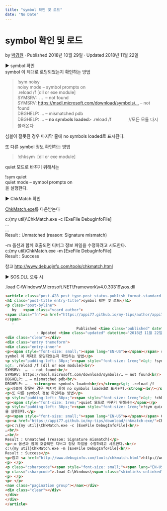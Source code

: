 ```yaml
---
title: "symbol 확인 및 로드"
date: "No Date"
---
```


symbol 확인 및 로드
==============

by 
[박경원](https://appi77.github.io/my-tips/author/appi77/ "박경원이(가) 작성한 글")
·
Published 2018년 10월 29일
· Updated 2018년 11월 22일

▶ symbol 확인  
symbol 이 제대로 로딩되었는지 확인하는 방법

> !sym noisy  
noisy mode – symbol prompts on  
> .reload /f [dll or exe module]  
SYMSRV:  …  – not found  
SYMSRV: https://msdl.microsoft.com/download/symbols/… – not found  
DBGHELP: … – mismatched pdb  
DBGHELP: … – **no symbols loaded**> .reload /f              //모든 모듈 다시 불러온다

심볼이 잘못된 경우 마지막 줄에 no symbols loaded로 표시된다.

또 다른 symbol 정보 확인하는 방법

> !chksym  [dll or exe module]

quiet 모드로 바꾸기 위해서는

!sym quiet  
quiet mode – symbol prompts on  
을 실행한다.

▶ ChkMatch 확인

[ChkMatch.exe](https://appi77.github.io/my-tips/download/chkmatch-exe/)를 다운받는다

c:\{my util}\ChkMatch.exe -c [ExeFile DebugInfoFile]  
…  
…  
Result : Unmatched (reason: Signature mismatch)

-m 옵션과 함께 호출되면 디버그 정보 파일을 수정하려고 시도한다.  
c:\{my util}ChkMatch.exe -m [ExeFile DebugInfoFile]  
Result : Success

참고 <http://www.debuginfo.com/tools/chkmatch.html>

▶ SOS.DLL 오류 시

.load C:\Windows\Microsoft.NET\Framework\v4.0.30319\sos.dll

```html
<article class="post-428 post type-post status-publish format-standard hentry category-debug"><div class="post-inner group">
<h1 class="post-title entry-title">symbol 확인 및 로드</h1>
<p class="post-byline">
   by   <span class="vcard author">
<span class="fn"><a href="https://appi77.github.io/my-tips/author/appi77/" rel="author" title="박경원이(가) 작성한 글">박경원</a></span>
</span>
   ·
                                Published <time class="published" datetime="2018년 10월 29일">2018년 10월 29일</time>
              · Updated <time class="updated" datetime="2018년 11월 22일">2018년 11월 22일</time></p>
<div class="clear"></div>
<div class="entry themeform">
<div class="entry-inner">
<p><span style="font-size: small;"><span lang="EN-US">▶</span></span> symbol 확인<br/>
symbol 이 제대로 로딩되었는지 확인하는 방법</p>
<p style="padding-left: 30px;"><span style="font-size: 1rem;">&gt; !sym noisy<br/></span>noisy mode – symbol prompts on<br/>
&gt; .reload /f [dll or exe module]<br/>
SYMSRV:  …  – not found<br/>
SYMSRV: https://msdl.microsoft.com/download/symbols/… – not found<br/>
DBGHELP: … – mismatched pdb<br/>
DBGHELP: … – <strong>no symbols loaded<br/></strong>&gt; .reload /f              //모든 모듈 다시 불러온다</p>
<p>심볼이 잘못된 경우 마지막 줄에 no symbols loaded로 표시된다.<strong><br/></strong></p>
<p>또 다른 symbol 정보 확인하는 방법</p>
<p style="padding-left: 30px;"><span style="font-size: 1rem;">&gt; !chksym  [dll or exe module]</span></p>
<p><span style="font-size: 1rem;">quiet 모드로 바꾸기 위해서는</span></p>
<p style="padding-left: 30px;"><span style="font-size: 1rem;">!sym quiet<br/></span>quiet mode – symbol prompts on<br/>
을 실행한다.</p>
<p><span style="font-size: small;"><span lang="EN-US">▶</span></span> ChkMatch 확인</p>
<p><a href="https://appi77.github.io/my-tips/download/chkmatch-exe/">ChkMatch.exe</a>를 다운받는다</p>
<p>c:\{my util}\ChkMatch.exe -c [ExeFile DebugInfoFile]<br/>
…<br/>
…<br/>
Result : Unmatched (reason: Signature mismatch)</p>
<p>-m 옵션과 함께 호출되면 디버그 정보 파일을 수정하려고 시도한다.<br/>
c:\{my util}ChkMatch.exe -m [ExeFile DebugInfoFile]<br/>
Result : Success</p>
<p>참고 <a href="http://www.debuginfo.com/tools/chkmatch.html">http://www.debuginfo.com/tools/chkmatch.html</a></p>
<p> </p>
<p class="csharpcode"><span style="font-size: small;"><span lang="EN-US">▶</span></span> SOS.DLL 오류 시</p>
<p class="csharpcode">.load C:\Windows\<span class="skimlinks-unlinked">Microsoft.NET\Framework\v4.0.30319\sos.dll</span></p>
<p> </p>
<p> </p>
<nav class="pagination group"></nav></div>
<div class="clear"></div>
</div>
</div>
</article>
```
